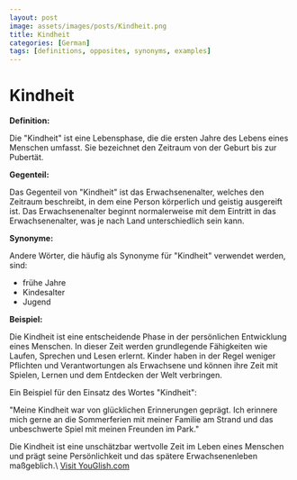 ```yaml
---
layout: post
image: assets/images/posts/Kindheit.png
title: Kindheit
categories: [German]
tags: [definitions, opposites, synonyms, examples]
---
```


# Kindheit

**Definition:**

Die "Kindheit" ist eine Lebensphase, die die ersten Jahre des Lebens eines Menschen umfasst. Sie bezeichnet den Zeitraum von der Geburt bis zur Pubertät.

**Gegenteil:**

Das Gegenteil von "Kindheit" ist das Erwachsenenalter, welches den Zeitraum beschreibt, in dem eine Person körperlich und geistig ausgereift ist. Das Erwachsenenalter beginnt normalerweise mit dem Eintritt in das Erwachsenenalter, was je nach Land unterschiedlich sein kann.

**Synonyme:**

Andere Wörter, die häufig als Synonyme für "Kindheit" verwendet werden, sind:

- frühe Jahre
- Kindesalter
- Jugend

**Beispiel:**

Die Kindheit ist eine entscheidende Phase in der persönlichen Entwicklung eines Menschen. In dieser Zeit werden grundlegende Fähigkeiten wie Laufen, Sprechen und Lesen erlernt. Kinder haben in der Regel weniger Pflichten und Verantwortungen als Erwachsene und können ihre Zeit mit Spielen, Lernen und dem Entdecken der Welt verbringen.

Ein Beispiel für den Einsatz des Wortes "Kindheit":

"Meine Kindheit war von glücklichen Erinnerungen geprägt. Ich erinnere mich gerne an die Sommerferien mit meiner Familie am Strand und das unbeschwerte Spiel mit meinen Freunden im Park."

Die Kindheit ist eine unschätzbar wertvolle Zeit im Leben eines Menschen und prägt seine Persönlichkeit und das spätere Erwachsenenleben maßgeblich.\ <a id="yg-widget-0" class="youglish-widget" data-query="Kindheit" data-lang="german" data-components="8412" data-auto-start="0" data-bkg-color="theme_light" data-title="How%20to%20pronounce%20Kindheit%20in%20German"  rel="nofollow" href="https://youglish.com">Visit YouGlish.com</a><script async src="https://youglish.com/public/emb/widget.js" charset="utf-8"></script>